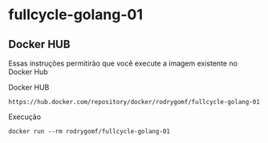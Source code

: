 # fullcycle-golang-01

## Docker HUB

Essas instruções permitirão que você execute a imagem existente no Docker Hub

Docker HUB

```
https://hub.docker.com/repository/docker/rodrygomf/fullcycle-golang-01
```
Execução

```
docker run --rm rodrygomf/fullcycle-golang-01
```